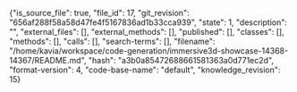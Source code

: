 {"is_source_file": true, "file_id": 17, "git_revision": "656af288f58a58d47fe4f5167836ad1b33cca939", "state": 1, "description": "", "external_files": [], "external_methods": [], "published": [], "classes": [], "methods": [], "calls": [], "search-terms": [], "filename": "/home/kavia/workspace/code-generation/immersive3d-showcase-14368-14367/README.md", "hash": "a3b0a85472688661581363a0d771ec2d", "format-version": 4, "code-base-name": "default", "knowledge_revision": 15}